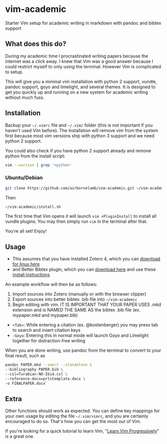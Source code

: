 # vim-academic
Starter Vim setup for academic writing in markdown with pandoc and bibtex support

## What does this do?

During my academic time I procrastinated writing papers because the internet was a click away. I knew that Vim was a good answer because I could restrict myself to only using the terminal. However Vim is complicated to setup.

This will give you a minimal vim installation with python 2 support, vundle, pandoc support, goyo and limelight, and several themes. It is designed to get you quickly up and running on a new system for academic writing without much fuss.

## Installation

Backup your `~/.vimrc` file and `~/.vim/` folder (this is not important if you haven't used Vim before). The installation will remove vim from the system first because most vim versions ship with python 3 support and we need python 2 support.

You could also check if you have python 2 support already and remove python from the install script:

```bash
vim --version | grep '+python'
```

### Ubuntu/Debian

```bash
git clone https://github.com/airbornelamb/vim-academic.git ~/vim-academic
```
Then
```bash
~/vim-academic/install.sh
```

The first time that Vim opens it will launch `vim +PluginInstall` to install all vundle plugins. You may then simply run `vim` in the terminal after that.

You're all set! Enjoy!

## Usage

+ This assumes that you have installed Zotero 4, which you can [download for linux here](https://www.zotero.org/download/client/dl?channel=release&platform=linux-x86_64&version=4.0.29.10)
+ and Better Bibtex plugin, which you can [download here](https://github.com/retorquere/zotero-better-bibtex/releases/download/1.6.100/zotero-better-bibtex-1.6.100.xpi) and use these [install instructions](https://github.com/retorquere/zotero-better-bibtex/wiki/Installation)

An example workflow will then be as follows:

1. Import sources into Zotero (manually or with the browser clipper)
2. Export sources into better bibtex .bib file into `~/vim-academic`
3. Begin editing with vim. IT IS IMPORTANT THAT YOUR PAPER USES .mkd extension and is NAMED THE SAME AS the bibtex .bib file (ex. mypaper.mkd and mypaper.bib)
  * `<Tab>`: While entering a citation (ex. @kostenberger) you may press tab to search and insert citation keys
  * `:Goyo`: Entering this in normal mode will launch Goyo and Limelight together for distraction-free writing

When you are done writing, use pandoc from the terminal to convert to your final result, such as 
```bash
pandoc PAPER.mkd --smart --standalone \
--bibliography PAPER.bib \ 
--csl=Turabian-NO-Ibid.csl \ 
--reference-docx=prtstemplate.docx \
-o FINALPAPER.docx`
```

## Extra

Other functions should work as expected. You can define key mappings for your own usage by editing the file `~/.vim/vimrc`, and you are certainly encouraged to do so. That's how you can get the most out of Vim.

If you're looking for a quick tutorial to learn Vim, "[Learn Vim Progressively](http://yannesposito.com/Scratch/en/blog/Learn-Vim-Progressively/)" is a great one.
